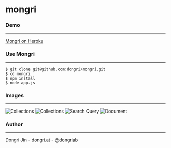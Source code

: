 mongri
=========

### Demo
------
[Mongri on Heroku](http://mongri.herokuapp.com)

### Use Mongri
------
```
$ git clone git@github.com:dongri/mongri.git
$ cd mongri
$ npm install
$ node app.js
```

### Images
------
![Collections](https://raw.github.com/dongri/mongri/master/public/images/demo/collections.png)
![Collections](https://raw.github.com/dongri/mongri/master/public/images/demo/collections.png)
![Search Query](https://raw.github.com/dongri/mongri/master/public/images/demo/query.png)
![Document](https://raw.github.com/dongri/mongri/master/public/images/demo/document.png)

### Author
------
Dongri Jin - [dongri.at](http://dongri.at) - [@dongriab](http://twitter.com/dongriab)
